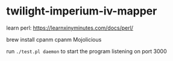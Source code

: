 # twilight-imperium-iv-mapper

learn perl: https://learnxinyminutes.com/docs/perl/

brew install cpanm
cpanm Mojolicious

run `./test.pl daemon` to start the program listening on port 3000
